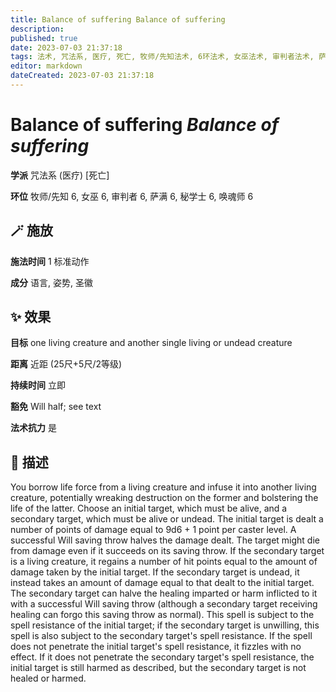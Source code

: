 ```yaml
---
title: Balance of suffering Balance of suffering
description: 
published: true
date: 2023-07-03 21:37:18
tags: 法术, 咒法系, 医疗, 死亡, 牧师/先知法术, 6环法术, 女巫法术, 审判者法术, 萨满法术, 秘学士法术, 唤魂师法术
editor: markdown
dateCreated: 2023-07-03 21:37:18
---
```


# **Balance of suffering** *Balance of suffering*

**学派** 咒法系 (医疗) \[死亡\] 

**环位** 牧师/先知 6, 女巫 6, 审判者 6, 萨满 6, 秘学士 6, 唤魂师 6

## 🪄 施放

**施法时间** 1 标准动作

**成分** 语言, 姿势, 圣徽

## ✨ 效果 

**目标** one living creature and another single living or undead creature 

**距离** 近距 (25尺+5尺/2等级)  

**持续时间** 立即 

**豁免** Will half; see text

**法术抗力** 是

## 📖 描述

You borrow life force from a living creature and infuse it into another living creature, potentially wreaking destruction on the former and bolstering the life of the latter.  Choose an initial target, which must be alive, and a secondary target, which must be alive or undead. The initial target is dealt a number of points of damage equal to 9d6 + 1 point per caster level. A successful Will saving throw halves the damage dealt. The target might die from damage even if it succeeds on its saving throw.  If the secondary target is a living creature, it regains a number of hit points equal to the amount of damage taken by the initial target. If the secondary target is undead, it instead takes an amount of damage equal to that dealt to the initial target. The secondary target can halve the healing imparted or harm inflicted to it with a successful Will saving throw (although a secondary target receiving healing can forgo this saving throw as normal).  This spell is subject to the spell resistance of the initial target; if the secondary target is unwilling, this spell is also subject to the secondary target's spell resistance. If the spell does not penetrate the initial target's spell resistance, it fizzles with no effect. If it does not penetrate the secondary target's spell resistance, the initial target is still harmed as described, but the secondary target is not healed or harmed.
    